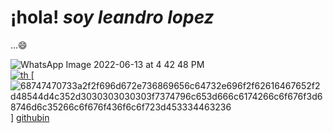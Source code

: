 ## <h1 aling="center">¡hola! *soy leandro lopez*</h1>...😄
![WhatsApp Image 2022-06-13 at 4 42 48 PM](https://user-images.githubusercontent.com/102327675/173434402-667c09a5-ed4a-45e7-ae2f-968649029715.jpeg)
<br>
[![th](https://user-images.githubusercontent.com/102327675/173439950-9877ad00-a5f8-4048-b573-148c0be991b6.jpeg)
](https://www.facebook.com/leandro.lopez.a) [![68747470733a2f2f696d672e736869656c64732e696f2f62616467652f2d48544d4c352d3030303030303f7374796c653d666c6174266c6f676f3d68746d6c35266c6f676f436f6c6f723d453334463236](https://user-images.githubusercontent.com/102327675/173441653-9345d4ac-84e7-4a5c-b9d8-6002c25e5b5f.svg)
] 
[github](https://github.com/SatYu26/SatYu26/blob/master/Assets/Handshake.gif)[in](https://www.linkedin.com/badges/profile/create?vanityname=leo-lopez-117776241&preferredlocale=es_ES&trk=public_profile-settings_badge)

<!--
**leandrolope/leandrolope** is a ✨ _special_ ✨ repository because its `README.md` (this file) appears on your GitHub profile.

Here are some ideas to get you started:

- 🔭 I’m currently working on ...
- 🌱 I’m currently learning ...
- 👯 I’m looking to collaborate on ...
- 🤔 I’m looking for help with ...
- 💬 Ask me about ...
- 📫 How to reach me: ...
- 😄 Pronouns: ...
- ⚡ Fun fact: ...
-->


